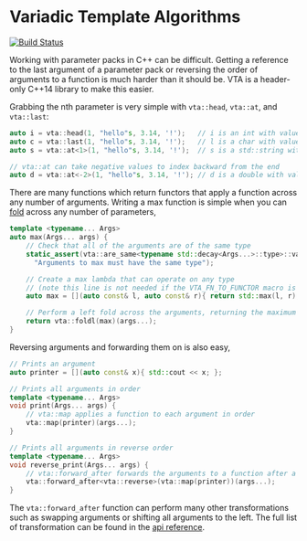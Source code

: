 Variadic Template Algorithms
============================

[![Build Status](https://travis-ci.org/elliotgoodrich/VariadicTemplateAlgorithms.svg?branch=master)](https://travis-ci.org/elliotgoodrich/VariadicTemplateAlgorithms)

Working with parameter packs in C++ can be difficult. Getting a reference to the last argument of a parameter pack or reversing the order of arguments to a function is much harder than it should be. VTA is a header-only C++14 library to make this easier.

Grabbing the nth parameter is very simple with `vta::head`, `vta::at`, and `vta::last`:

```cpp
auto i = vta::head(1, "hello"s, 3.14, '!');   // i is an int with value 1
auto c = vta::last(1, "hello"s, 3.14, '!');   // l is a char with value '!'
auto s = vta::at<1>(1, "hello"s, 3.14, '!');  // s is a std::string with value "hello"

// vta::at can take negative values to index backward from the end
auto d = vta::at<-2>(1, "hello"s, 3.14, '!'); // d is a double with value 3.14
```

There are many functions which return functors that apply a function across any number of arguments. Writing a max function is simple when you can [fold](http://en.wikipedia.org/wiki/Fold_%28higher-order_function%29) across any number of parameters,

```cpp
template <typename... Args>
auto max(Args... args) {
	// Check that all of the arguments are of the same type
	static_assert(vta::are_same<typename std::decay<Args...>::type>::value,
	  "Arguments to max must have the same type");

	// Create a max lambda that can operate on any type
	// (note this line is not needed if the VTA_FN_TO_FUNCTOR macro is used)
	auto max = [](auto const& l, auto const& r){ return std::max(l, r); };

	// Perform a left fold across the arguments, returning the maximum
	return vta::foldl(max)(args...);
}
```

Reversing arguments and forwarding them on is also easy,

```cpp
// Prints an argument
auto printer = [](auto const& x){ std::cout << x; };

// Prints all arguments in order
template <typename... Args>
void print(Args... args) {
	// vta::map applies a function to each argument in order
	vta::map(printer)(args...);
}

// Prints all arguments in reverse order
template <typename... Args>
void reverse_print(Args... args) {
	// vta::forward_after forwards the arguments to a function after a transformation
	vta::forward_after<vta::reverse>(vta::map(printer))(args...);
}
```

The `vta::forward_after` function can perform many other transformations such as swapping arguments or shifting all arguments to the left. The full list of transformation can be found in the [api reference](API_REFERENCE.md#transformations).

